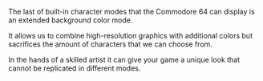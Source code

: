The last of built-in character modes that the Commodore 64 can display is an extended background color mode.

It allows us to combine high-resolution graphics with additional colors but sacrifices the amount of characters that we can choose from.

In the hands of a skilled artist it can give your game a unique look that cannot be replicated in different modes.